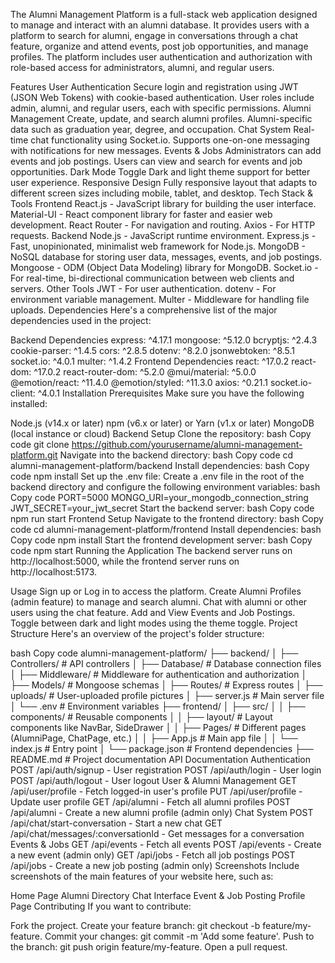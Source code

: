 
The Alumni Management Platform is a full-stack web application designed to manage and interact with an alumni database. It provides users with a platform to search for alumni, engage in conversations through a chat feature, organize and attend events, post job opportunities, and manage profiles. The platform includes user authentication and authorization with role-based access for administrators, alumni, and regular users.

Features
User Authentication
Secure login and registration using JWT (JSON Web Tokens) with cookie-based authentication.
User roles include admin, alumni, and regular users, each with specific permissions.
Alumni Management
Create, update, and search alumni profiles.
Alumni-specific data such as graduation year, degree, and occupation.
Chat System
Real-time chat functionality using Socket.io.
Supports one-on-one messaging with notifications for new messages.
Events & Jobs
Administrators can add events and job postings.
Users can view and search for events and job opportunities.
Dark Mode Toggle
Dark and light theme support for better user experience.
Responsive Design
Fully responsive layout that adapts to different screen sizes including mobile, tablet, and desktop.
Tech Stack & Tools
Frontend
React.js - JavaScript library for building the user interface.
Material-UI - React component library for faster and easier web development.
React Router - For navigation and routing.
Axios - For HTTP requests.
Backend
Node.js - JavaScript runtime environment.
Express.js - Fast, unopinionated, minimalist web framework for Node.js.
MongoDB - NoSQL database for storing user data, messages, events, and job postings.
Mongoose - ODM (Object Data Modeling) library for MongoDB.
Socket.io - For real-time, bi-directional communication between web clients and servers.
Other Tools
JWT - For user authentication.
dotenv - For environment variable management.
Multer - Middleware for handling file uploads.
Dependencies
Here's a comprehensive list of the major dependencies used in the project:

Backend Dependencies
express: ^4.17.1
mongoose: ^5.12.0
bcryptjs: ^2.4.3
cookie-parser: ^1.4.5
cors: ^2.8.5
dotenv: ^8.2.0
jsonwebtoken: ^8.5.1
socket.io: ^4.0.1
multer: ^1.4.2
Frontend Dependencies
react: ^17.0.2
react-dom: ^17.0.2
react-router-dom: ^5.2.0
@mui/material: ^5.0.0
@emotion/react: ^11.4.0
@emotion/styled: ^11.3.0
axios: ^0.21.1
socket.io-client: ^4.0.1
Installation
Prerequisites
Make sure you have the following installed:

Node.js (v14.x or later)
npm (v6.x or later) or Yarn (v1.x or later)
MongoDB (local instance or cloud)
Backend Setup
Clone the repository:
bash
Copy code
git clone https://github.com/yourusername/alumni-management-platform.git
Navigate into the backend directory:
bash
Copy code
cd alumni-management-platform/backend
Install dependencies:
bash
Copy code
npm install
Set up the .env file: Create a .env file in the root of the backend directory and configure the following environment variables:
bash
Copy code
PORT=5000
MONGO_URI=your_mongodb_connection_string
JWT_SECRET=your_jwt_secret
Start the backend server:
bash
Copy code
npm run start
Frontend Setup
Navigate to the frontend directory:
bash
Copy code
cd alumni-management-platform/frontend
Install dependencies:
bash
Copy code
npm install
Start the frontend development server:
bash
Copy code
npm start
Running the Application
The backend server runs on http://localhost:5000, while the frontend server runs on http://localhost:5173.

Usage
Sign up or Log in to access the platform.
Create Alumni Profiles (admin feature) to manage and search alumni.
Chat with alumni or other users using the chat feature.
Add and View Events and Job Postings.
Toggle between dark and light modes using the theme toggle.
Project Structure
Here's an overview of the project's folder structure:

bash
Copy code
alumni-management-platform/
├── backend/
│   ├── Controllers/       # API controllers
│   ├── Database/          # Database connection files
│   ├── Middleware/        # Middleware for authentication and authorization
│   ├── Models/            # Mongoose schemas
│   ├── Routes/            # Express routes
│   ├── uploads/           # User-uploaded profile pictures
│   ├── server.js          # Main server file
│   └── .env               # Environment variables
├── frontend/
│   ├── src/
│   │   ├── components/    # Reusable components
│   │   ├── layout/        # Layout components like NavBar, SideDrawer
│   │   ├── Pages/         # Different pages (AlumniPage, ChatPage, etc.)
│   │   ├── App.js         # Main app file
│   │   └── index.js       # Entry point
│   └── package.json       # Frontend dependencies
├── README.md              # Project documentation
API Documentation
Authentication
POST /api/auth/signup - User registration
POST /api/auth/login - User login
POST /api/auth/logout - User logout
User & Alumni Management
GET /api/user/profile - Fetch logged-in user's profile
PUT /api/user/profile - Update user profile
GET /api/alumni - Fetch all alumni profiles
POST /api/alumni - Create a new alumni profile (admin only)
Chat System
POST /api/chat/start-conversation - Start a new chat
GET /api/chat/messages/:conversationId - Get messages for a conversation
Events & Jobs
GET /api/events - Fetch all events
POST /api/events - Create a new event (admin only)
GET /api/jobs - Fetch all job postings
POST /api/jobs - Create a new job posting (admin only)
Screenshots
Include screenshots of the main features of your website here, such as:

Home Page
Alumni Directory
Chat Interface
Event & Job Posting
Profile Page
Contributing
If you want to contribute:

Fork the project.
Create your feature branch: git checkout -b feature/my-feature.
Commit your changes: git commit -m 'Add some feature'.
Push to the branch: git push origin feature/my-feature.
Open a pull request.
